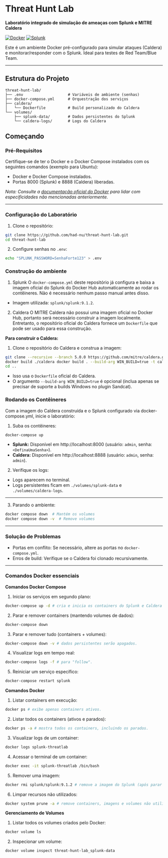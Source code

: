 # Threat Hunt Lab  
**Laboratório integrado de simulação de ameaças com Splunk e MITRE Caldera**  

[![Docker](https://img.shields.io/badge/Docker-2CA5E0?style=flat&logo=docker&logoColor=white)](https://www.docker.com) 
[![Splunk](https://img.shields.io/badge/Splunk-000000?style=flat&logo=splunk&logoColor=white)](https://www.splunk.com)

Este é um ambiente Docker pré-configurado para simular ataques (Caldera) e monitorar/responder com o Splunk. Ideal para testes de Red Team/Blue Team.

---

## Estrutura do Projeto
```text
threat-hunt-lab/
├── .env                    # Variáveis de ambiente (senhas)
├── docker-compose.yml      # Orquestração dos serviços
├── caldera/
│   └── Dockerfile          # Build personalizado do Caldera
└── volumes/
    ├── splunk-data/        # Dados persistentes do Splunk
    └── caldera-logs/       # Logs do Caldera
```
## Começando
### Pré-Requisitos
Certifique-se de ter o Docker e o Docker Compose instalados com os seguintes comandos (exemplo para Ubuntu):

- Docker e Docker Compose instalados.
- Portas 8000 (Splunk) e 8888 (Caldera) liberadas.

*Nota:
Consulte a [documentação oficial do Docker](https://docs.docker.com/engine/install/ubuntu/) para lidar com especificidades não mencionadas anteriormente.*

---

### Configuração do Laboratório
1. Clone o repositório:
``` bash
git clone https://github.com/had-nu/threat-hunt-lab.git
cd threat-hunt-lab
```
2. Configure senhas no `.env`:
``` bash
echo "SPLUNK_PASSWORD=SenhaForte123" > .env
```
### Construção do ambiente
1. Splunk
O `docker-compose.yml` deste repositório já configura e baixa a imagem oficial do Splunk do Docker Hub automaticamente ao rodar os contêineres. Não é necessário nenhum passo manual antes disso.
- Imagem utilizada: `splunk/splunk:9.1.2`.

2. Caldera
O MITRE Caldera não possui uma imagem oficial no Docker Hub, portanto será necessário construir a imagem localmente. Entretanto, o repositório oficial do Caldera fornece um `Dockerfile` que pode ser usado para essa construção.

**Para construir o Caldera:**

1. Clone o repositório do Caldera e construa a imagem:
``` bash
git clone --recursive --branch 5.0.0 https://github.com/mitre/caldera.git caldera
docker build ./caldera docker build . --build-arg WIN_BUILD=true -t caldera:latest
cd ..
```
- Isso usa o `Dockerfile` oficial do Caldera.
- O argumento `--build-arg WIN_BUILD=true` é opcional (inclua apenas se precisar de suporte a builds Windows no plugin Sandcat).

### Rodando os Contêineres
Com a imagem do Caldera construída e o Splunk configurado via docker-compose.yml, inicie o laboratório:

1. Suba os contêineres:
``` bash
docker-compose up
```
- **Splunk:** Disponível em http://localhost:8000 (usuário: `admin`, senha: `<DefinaUmaSenha>`).
- **Caldera:** Disponível em http://localhost:8888 (usuário: `admin`, senha: `admin`).
2. Verifique os logs:
- Logs aparecem no terminal.
- Logs persistentes ficam em `./volumes/splunk-data` e `./volumes/caldera-logs`.

---

3. Parando o ambiente:
``` bash
docker compose down  # Mantém os volumes
docker compose down -v  # Remove volumes
```
---

### Solução de Problemas
- Portas em conflito: Se necessário, altere as portas no `docker-compose.yml`.
- Erros de build: Verifique se o Caldera foi clonado recursivamente.

---

### Comandos Docker essenciais
**Comandos Docker Compose**
1. Iniciar os serviços em segundo plano:
``` bash
docker-compose up -d # cria e inicia os containers do Splunk e Caldera em modo detached.
```
2. Parar e remover containers (mantendo volumes de dados):
``` bash
docker-compose down
```
3. Parar e remover tudo (containers + volumes):
``` bash
docker-compose down -v # dados persistentes serão apagados.
```
4. Visualizar logs em tempo real:
``` bash
docker-compose logs -f # para "follow".
```
5. Reiniciar um serviço específico:
``` bash
docker-compose restart splunk
```

**Comandos Docker**
1. Listar containers em execução:
``` bash
docker ps # exibe apenas containers ativos.
```
2. Listar todos os containers (ativos e parados):
``` bash
docker ps -a # mostra todos os containers, incluindo os parados.
```
3. Visualizar logs de um container:
``` bash
docker logs splunk-threatlab
```
4. Acessar o terminal de um container:
``` bash
docker exec -it splunk-threatlab /bin/bash
```
5. Remover uma imagem:
``` bash
docker rmi splunk/splunk:9.1.2 # remove a imagem do Splunk (após parar containers dependentes).
```
6. Limpar recursos não utilizados:
``` bash
docker system prune -a # remove containers, imagens e volumes não utilizados (use com cuidado).
```

**Gerenciamento de Volumes**
1. Listar todos os volumes criados pelo Docker:
``` bash
docker volume ls
```
2. Inspecionar um volume:
``` bash
docker volume inspect threat-hunt-lab_splunk-data
```

